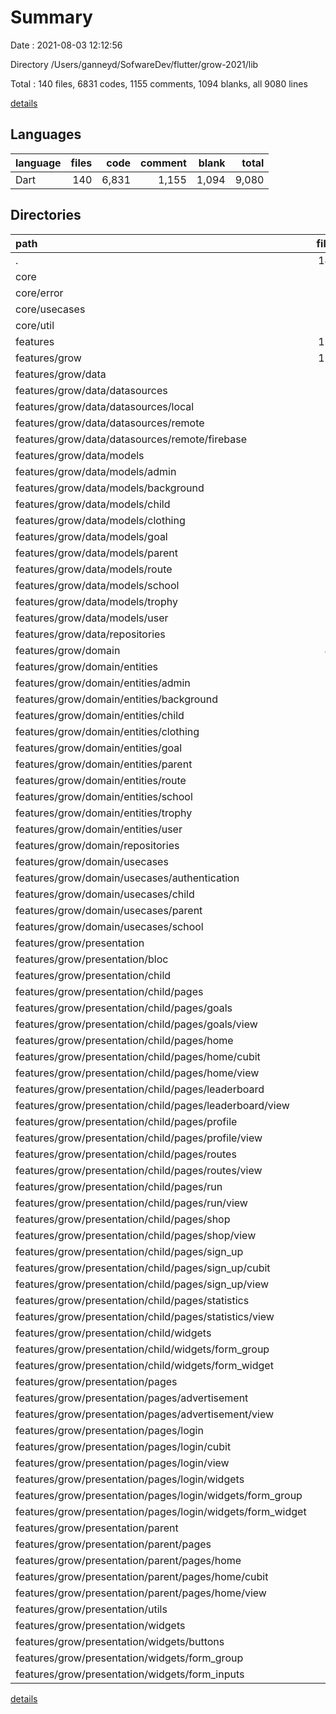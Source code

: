 # Summary

Date : 2021-08-03 12:12:56

Directory /Users/ganneyd/SofwareDev/flutter/grow-2021/lib

Total : 140 files,  6831 codes, 1155 comments, 1094 blanks, all 9080 lines

[details](details.md)

## Languages
| language | files | code | comment | blank | total |
| :--- | ---: | ---: | ---: | ---: | ---: |
| Dart | 140 | 6,831 | 1,155 | 1,094 | 9,080 |

## Directories
| path | files | code | comment | blank | total |
| :--- | ---: | ---: | ---: | ---: | ---: |
| . | 140 | 6,831 | 1,155 | 1,094 | 9,080 |
| core | 12 | 132 | 110 | 48 | 290 |
| core/error | 2 | 60 | 54 | 20 | 134 |
| core/usecases | 1 | 10 | 0 | 4 | 14 |
| core/util | 9 | 62 | 56 | 24 | 142 |
| features | 125 | 6,561 | 1,028 | 1,030 | 8,619 |
| features/grow | 125 | 6,561 | 1,028 | 1,030 | 8,619 |
| features/grow/data | 26 | 1,992 | 226 | 251 | 2,469 |
| features/grow/data/datasources | 3 | 143 | 45 | 20 | 208 |
| features/grow/data/datasources/local | 1 | 0 | 0 | 1 | 1 |
| features/grow/data/datasources/remote | 1 | 141 | 44 | 17 | 202 |
| features/grow/data/datasources/remote/firebase | 1 | 141 | 44 | 17 | 202 |
| features/grow/data/models | 18 | 1,429 | 107 | 175 | 1,711 |
| features/grow/data/models/admin | 1 | 0 | 0 | 1 | 1 |
| features/grow/data/models/background | 1 | 0 | 0 | 1 | 1 |
| features/grow/data/models/child | 3 | 477 | 32 | 48 | 557 |
| features/grow/data/models/clothing | 1 | 0 | 0 | 1 | 1 |
| features/grow/data/models/goal | 1 | 0 | 0 | 1 | 1 |
| features/grow/data/models/parent | 3 | 390 | 32 | 45 | 467 |
| features/grow/data/models/route | 1 | 0 | 0 | 1 | 1 |
| features/grow/data/models/school | 3 | 369 | 23 | 45 | 437 |
| features/grow/data/models/trophy | 1 | 0 | 0 | 1 | 1 |
| features/grow/data/models/user | 2 | 184 | 20 | 30 | 234 |
| features/grow/data/repositories | 5 | 420 | 74 | 56 | 550 |
| features/grow/domain | 44 | 2,072 | 354 | 388 | 2,814 |
| features/grow/domain/entities | 18 | 1,416 | 138 | 220 | 1,774 |
| features/grow/domain/entities/admin | 1 | 10 | 6 | 5 | 21 |
| features/grow/domain/entities/background | 2 | 242 | 15 | 32 | 289 |
| features/grow/domain/entities/child | 1 | 23 | 11 | 11 | 45 |
| features/grow/domain/entities/clothing | 2 | 238 | 15 | 30 | 283 |
| features/grow/domain/entities/goal | 2 | 290 | 16 | 31 | 337 |
| features/grow/domain/entities/parent | 1 | 18 | 9 | 9 | 36 |
| features/grow/domain/entities/route | 2 | 207 | 16 | 30 | 253 |
| features/grow/domain/entities/school | 1 | 17 | 7 | 7 | 31 |
| features/grow/domain/entities/trophy | 3 | 320 | 20 | 48 | 388 |
| features/grow/domain/entities/user | 1 | 26 | 19 | 12 | 57 |
| features/grow/domain/repositories | 4 | 56 | 64 | 25 | 145 |
| features/grow/domain/usecases | 22 | 600 | 152 | 143 | 895 |
| features/grow/domain/usecases/authentication | 2 | 47 | 10 | 11 | 68 |
| features/grow/domain/usecases/child | 9 | 280 | 77 | 64 | 421 |
| features/grow/domain/usecases/parent | 7 | 194 | 52 | 48 | 294 |
| features/grow/domain/usecases/school | 1 | 14 | 3 | 4 | 21 |
| features/grow/presentation | 54 | 2,448 | 444 | 388 | 3,280 |
| features/grow/presentation/bloc | 3 | 107 | 34 | 33 | 174 |
| features/grow/presentation/child | 26 | 1,426 | 176 | 163 | 1,765 |
| features/grow/presentation/child/pages | 21 | 1,239 | 145 | 144 | 1,528 |
| features/grow/presentation/child/pages/goals | 1 | 0 | 0 | 1 | 1 |
| features/grow/presentation/child/pages/goals/view | 1 | 0 | 0 | 1 | 1 |
| features/grow/presentation/child/pages/home | 6 | 646 | 40 | 60 | 746 |
| features/grow/presentation/child/pages/home/cubit | 3 | 205 | 23 | 40 | 268 |
| features/grow/presentation/child/pages/home/view | 3 | 441 | 17 | 20 | 478 |
| features/grow/presentation/child/pages/leaderboard | 1 | 0 | 0 | 1 | 1 |
| features/grow/presentation/child/pages/leaderboard/view | 1 | 0 | 0 | 1 | 1 |
| features/grow/presentation/child/pages/profile | 1 | 0 | 0 | 1 | 1 |
| features/grow/presentation/child/pages/profile/view | 1 | 0 | 0 | 1 | 1 |
| features/grow/presentation/child/pages/routes | 1 | 0 | 0 | 1 | 1 |
| features/grow/presentation/child/pages/routes/view | 1 | 0 | 0 | 1 | 1 |
| features/grow/presentation/child/pages/run | 1 | 0 | 0 | 1 | 1 |
| features/grow/presentation/child/pages/run/view | 1 | 0 | 0 | 1 | 1 |
| features/grow/presentation/child/pages/shop | 1 | 0 | 0 | 1 | 1 |
| features/grow/presentation/child/pages/shop/view | 1 | 0 | 0 | 1 | 1 |
| features/grow/presentation/child/pages/sign_up | 8 | 593 | 105 | 77 | 775 |
| features/grow/presentation/child/pages/sign_up/cubit | 3 | 417 | 70 | 61 | 548 |
| features/grow/presentation/child/pages/sign_up/view | 5 | 176 | 35 | 16 | 227 |
| features/grow/presentation/child/pages/statistics | 1 | 0 | 0 | 1 | 1 |
| features/grow/presentation/child/pages/statistics/view | 1 | 0 | 0 | 1 | 1 |
| features/grow/presentation/child/widgets | 4 | 179 | 31 | 18 | 228 |
| features/grow/presentation/child/widgets/form_group | 1 | 32 | 17 | 4 | 53 |
| features/grow/presentation/child/widgets/form_widget | 3 | 147 | 14 | 14 | 175 |
| features/grow/presentation/pages | 8 | 291 | 38 | 53 | 382 |
| features/grow/presentation/pages/advertisement | 1 | 0 | 0 | 1 | 1 |
| features/grow/presentation/pages/advertisement/view | 1 | 0 | 0 | 1 | 1 |
| features/grow/presentation/pages/login | 6 | 279 | 36 | 49 | 364 |
| features/grow/presentation/pages/login/cubit | 3 | 163 | 23 | 39 | 225 |
| features/grow/presentation/pages/login/view | 1 | 55 | 5 | 4 | 64 |
| features/grow/presentation/pages/login/widgets | 2 | 61 | 8 | 6 | 75 |
| features/grow/presentation/pages/login/widgets/form_group | 1 | 8 | 5 | 3 | 16 |
| features/grow/presentation/pages/login/widgets/form_widget | 1 | 53 | 3 | 3 | 59 |
| features/grow/presentation/parent | 4 | 241 | 26 | 42 | 309 |
| features/grow/presentation/parent/pages | 4 | 241 | 26 | 42 | 309 |
| features/grow/presentation/parent/pages/home | 4 | 241 | 26 | 42 | 309 |
| features/grow/presentation/parent/pages/home/cubit | 3 | 188 | 22 | 37 | 247 |
| features/grow/presentation/parent/pages/home/view | 1 | 53 | 4 | 5 | 62 |
| features/grow/presentation/utils | 2 | 6 | 4 | 7 | 17 |
| features/grow/presentation/widgets | 11 | 377 | 166 | 90 | 633 |
| features/grow/presentation/widgets/buttons | 1 | 64 | 7 | 4 | 75 |
| features/grow/presentation/widgets/form_group | 2 | 12 | 5 | 4 | 21 |
| features/grow/presentation/widgets/form_inputs | 4 | 163 | 23 | 22 | 208 |

[details](details.md)